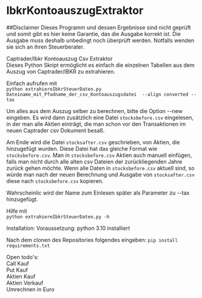 # IbkrKontoauszugExtraktor
##Disclaimer
Dieses Programm und dessen Ergebnisse sind nicht geprüft und somit gibt es hier keine Garantie, das die Ausgabe korrekt ist.
Die Ausgabe muss deshalb unbedingt noch überprüft werden. Notfalls wenden sie sich an ihren Steuerberater.

Captrader/Ibkr Kontoauszug Csv Extraktor  
Dieses Python Skript ermöglicht es einfach die einzelnen Tabellen aus dem Auszug von Captrader/IBKR zu extrahieren.

Einfach aufrufen mit  
`python extrahiereIbkrSteuerDaten.py Dateiname_mit_Pfadname_der_csv_Kontoauszugsdatei  --align converted --tax`

Um alles aus dem Auszug selber zu berechnen, bitte die Option --new eingeben. Es wird dann zusätzlich eine Datei `stocksbefore.csv` eingelesen, in der man alle Aktien einträgt, die man schon vor den Transaktionen im neuen Captrader csv Dokument besaß.

Am Ende wird die Datei `stocksafter.csv` geschrieben, von Aktien, die hinzugefügt wurden. Diese Datei hat das gleiche Format wie `stocksbefore.csv`. Man in `stocksbefore.csv` Aktien auch manuell einfügen, falls man nicht durch alle alten csv Dateien der zurückliegenden Jahre zurück gehen möchte.
Wenn alle Daten in `stocksbefore.csv` aktuell sind, so würde man nach der neuen Berechnung und Ausgabe von `stocksafter.csv` diese nach `stocksbefore.csv` kopieren.

Wahrscheinlic wird der Name zum Einlesen später als Parameter zu --tax hinzugefügt.

Hilfe mit  
`python extrahiereIbkrSteuerDaten.py -h`


Installation:
Voraussetzung:
python 3.10 installiert

Nach dem clonen des Repositories folgendes eingeben:
`pip install requirements.txt`

Open todo's:  
Call Kauf   
Put Kauf  
Aktien Kauf  
Aktien Verkauf  
Umrechnen in Euro
